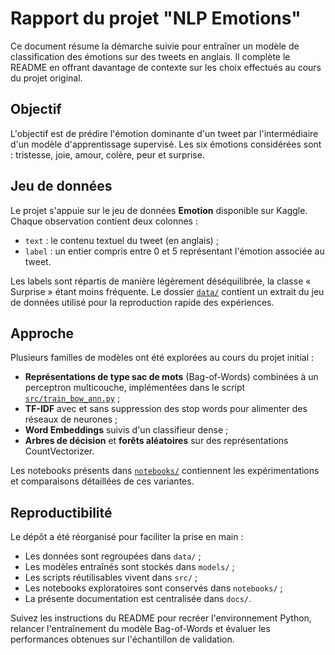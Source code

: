 # Rapport du projet "NLP Emotions"

Ce document résume la démarche suivie pour entraîner un modèle de classification des émotions
sur des tweets en anglais. Il complète le README en offrant davantage de contexte sur les
choix effectués au cours du projet original.

## Objectif

L'objectif est de prédire l'émotion dominante d'un tweet par l'intermédiaire d'un modèle
d'apprentissage supervisé. Les six émotions considérées sont : tristesse, joie, amour,
colère, peur et surprise.

## Jeu de données

Le projet s'appuie sur le jeu de données **Emotion** disponible sur Kaggle. Chaque
observation contient deux colonnes :

- `text` : le contenu textuel du tweet (en anglais) ;
- `label` : un entier compris entre 0 et 5 représentant l'émotion associée au tweet.

Les labels sont répartis de manière légèrement déséquilibrée, la classe « Surprise » étant
moins fréquente. Le dossier [`data/`](../data/) contient un extrait du jeu de données utilisé
pour la reproduction rapide des expériences.

## Approche

Plusieurs familles de modèles ont été explorées au cours du projet initial :

- **Représentations de type sac de mots** (Bag-of-Words) combinées à un perceptron
  multicouche, implémentées dans le script [`src/train_bow_ann.py`](../src/train_bow_ann.py) ;
- **TF-IDF** avec et sans suppression des stop words pour alimenter des réseaux de neurones ;
- **Word Embeddings** suivis d'un classifieur dense ;
- **Arbres de décision** et **forêts aléatoires** sur des représentations CountVectorizer.

Les notebooks présents dans [`notebooks/`](../notebooks/) contiennent les expérimentations
et comparaisons détaillées de ces variantes.

## Reproductibilité

Le dépôt a été réorganisé pour faciliter la prise en main :

- Les données sont regroupées dans `data/` ;
- Les modèles entraînés sont stockés dans `models/` ;
- Les scripts réutilisables vivent dans `src/` ;
- Les notebooks exploratoires sont conservés dans `notebooks/` ;
- La présente documentation est centralisée dans `docs/`.

Suivez les instructions du README pour recréer l'environnement Python, relancer
l'entraînement du modèle Bag-of-Words et évaluer les performances obtenues sur l'échantillon
de validation.
